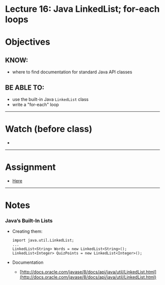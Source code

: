 # Lecture 16: Java LinkedList; for-each loops

# Objectives

## KNOW:
- where to find documentation for standard Java API classes
  
## BE ABLE TO:
- use the built-in Java `LinkedList` class
- write a "for-each" loop

---
# Watch (before class)

- 

---
# Assignment

- [Here](work/hw160.md)


---
# Notes

### Java’s Built-In Lists

- Creating them:
    ```
  import java.util.LinkedList;
  ...
  LinkedList<String> Words = new LinkedList<String>();
  LinkedList<Integer> QuizPoints = new LinkedList<Integer>();
    ```

- Documentation 
  - [http://docs.oracle.com/javase/8/docs/api/java/util/LinkedList.html](http://docs.oracle.com/javase/8/docs/api/java/util/LinkedList.html)

